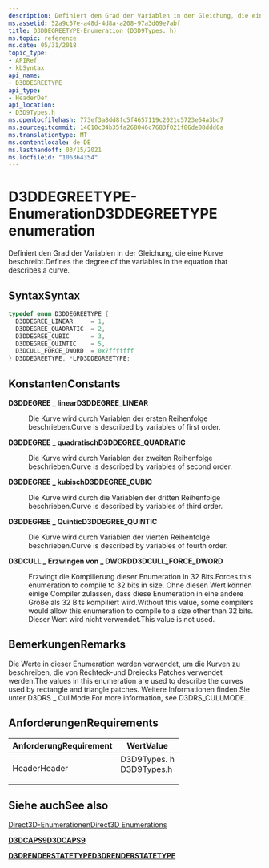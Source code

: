 ```yaml
---
description: Definiert den Grad der Variablen in der Gleichung, die eine Kurve beschreibt.
ms.assetid: 52a9c57e-a48d-4d8a-a208-97a3d09e7abf
title: D3DDEGREETYPE-Enumeration (D3D9Types. h)
ms.topic: reference
ms.date: 05/31/2018
topic_type:
- APIRef
- kbSyntax
api_name:
- D3DDEGREETYPE
api_type:
- HeaderDef
api_location:
- D3D9Types.h
ms.openlocfilehash: 773ef3a8dd8fc5f4657119c2021c5723e54a3bd7
ms.sourcegitcommit: 14010c34b35fa268046c7683f021f86de08ddd0a
ms.translationtype: MT
ms.contentlocale: de-DE
ms.lasthandoff: 03/15/2021
ms.locfileid: "106364354"
---
```

# <a name="d3ddegreetype-enumeration"></a><span data-ttu-id="69125-103">D3DDEGREETYPE-Enumeration</span><span class="sxs-lookup"><span data-stu-id="69125-103">D3DDEGREETYPE enumeration</span></span>

<span data-ttu-id="69125-104">Definiert den Grad der Variablen in der Gleichung, die eine Kurve beschreibt.</span><span class="sxs-lookup"><span data-stu-id="69125-104">Defines the degree of the variables in the equation that describes a curve.</span></span>

## <a name="syntax"></a><span data-ttu-id="69125-105">Syntax</span><span class="sxs-lookup"><span data-stu-id="69125-105">Syntax</span></span>


```C++
typedef enum D3DDEGREETYPE { 
  D3DDEGREE_LINEAR     = 1,
  D3DDEGREE_QUADRATIC  = 2,
  D3DDEGREE_CUBIC      = 3,
  D3DDEGREE_QUINTIC    = 5,
  D3DCULL_FORCE_DWORD  = 0x7fffffff
} D3DDEGREETYPE, *LPD3DDEGREETYPE;
```



## <a name="constants"></a><span data-ttu-id="69125-106">Konstanten</span><span class="sxs-lookup"><span data-stu-id="69125-106">Constants</span></span>

<dl> <dt>

<span data-ttu-id="69125-107"><span id="D3DDEGREE_LINEAR"></span><span id="d3ddegree_linear"></span>**D3DDEGREE \_ linear**</span><span class="sxs-lookup"><span data-stu-id="69125-107"><span id="D3DDEGREE_LINEAR"></span><span id="d3ddegree_linear"></span>**D3DDEGREE\_LINEAR**</span></span>
</dt> <dd>

<span data-ttu-id="69125-108">Die Kurve wird durch Variablen der ersten Reihenfolge beschrieben.</span><span class="sxs-lookup"><span data-stu-id="69125-108">Curve is described by variables of first order.</span></span>

</dd> <dt>

<span data-ttu-id="69125-109"><span id="D3DDEGREE_QUADRATIC"></span><span id="d3ddegree_quadratic"></span>**D3DDEGREE \_ quadratisch**</span><span class="sxs-lookup"><span data-stu-id="69125-109"><span id="D3DDEGREE_QUADRATIC"></span><span id="d3ddegree_quadratic"></span>**D3DDEGREE\_QUADRATIC**</span></span>
</dt> <dd>

<span data-ttu-id="69125-110">Die Kurve wird durch Variablen der zweiten Reihenfolge beschrieben.</span><span class="sxs-lookup"><span data-stu-id="69125-110">Curve is described by variables of second order.</span></span>

</dd> <dt>

<span data-ttu-id="69125-111"><span id="D3DDEGREE_CUBIC"></span><span id="d3ddegree_cubic"></span>**D3DDEGREE \_ kubisch**</span><span class="sxs-lookup"><span data-stu-id="69125-111"><span id="D3DDEGREE_CUBIC"></span><span id="d3ddegree_cubic"></span>**D3DDEGREE\_CUBIC**</span></span>
</dt> <dd>

<span data-ttu-id="69125-112">Die Kurve wird durch die Variablen der dritten Reihenfolge beschrieben.</span><span class="sxs-lookup"><span data-stu-id="69125-112">Curve is described by variables of third order.</span></span>

</dd> <dt>

<span data-ttu-id="69125-113"><span id="D3DDEGREE_QUINTIC"></span><span id="d3ddegree_quintic"></span>**D3DDEGREE \_ Quintic**</span><span class="sxs-lookup"><span data-stu-id="69125-113"><span id="D3DDEGREE_QUINTIC"></span><span id="d3ddegree_quintic"></span>**D3DDEGREE\_QUINTIC**</span></span>
</dt> <dd>

<span data-ttu-id="69125-114">Die Kurve wird durch Variablen der vierten Reihenfolge beschrieben.</span><span class="sxs-lookup"><span data-stu-id="69125-114">Curve is described by variables of fourth order.</span></span>

</dd> <dt>

<span data-ttu-id="69125-115"><span id="D3DCULL_FORCE_DWORD"></span><span id="d3dcull_force_dword"></span>**D3DCULL \_ Erzwingen von \_ DWORD**</span><span class="sxs-lookup"><span data-stu-id="69125-115"><span id="D3DCULL_FORCE_DWORD"></span><span id="d3dcull_force_dword"></span>**D3DCULL\_FORCE\_DWORD**</span></span>
</dt> <dd>

<span data-ttu-id="69125-116">Erzwingt die Kompilierung dieser Enumeration in 32 Bits.</span><span class="sxs-lookup"><span data-stu-id="69125-116">Forces this enumeration to compile to 32 bits in size.</span></span> <span data-ttu-id="69125-117">Ohne diesen Wert können einige Compiler zulassen, dass diese Enumeration in eine andere Größe als 32 Bits kompiliert wird.</span><span class="sxs-lookup"><span data-stu-id="69125-117">Without this value, some compilers would allow this enumeration to compile to a size other than 32 bits.</span></span> <span data-ttu-id="69125-118">Dieser Wert wird nicht verwendet.</span><span class="sxs-lookup"><span data-stu-id="69125-118">This value is not used.</span></span>

</dd> </dl>

## <a name="remarks"></a><span data-ttu-id="69125-119">Bemerkungen</span><span class="sxs-lookup"><span data-stu-id="69125-119">Remarks</span></span>

<span data-ttu-id="69125-120">Die Werte in dieser Enumeration werden verwendet, um die Kurven zu beschreiben, die von Rechteck-und Dreiecks Patches verwendet werden.</span><span class="sxs-lookup"><span data-stu-id="69125-120">The values in this enumeration are used to describe the curves used by rectangle and triangle patches.</span></span> <span data-ttu-id="69125-121">Weitere Informationen finden Sie unter D3DRS \_ CullMode.</span><span class="sxs-lookup"><span data-stu-id="69125-121">For more information, see D3DRS\_CULLMODE.</span></span>

## <a name="requirements"></a><span data-ttu-id="69125-122">Anforderungen</span><span class="sxs-lookup"><span data-stu-id="69125-122">Requirements</span></span>



| <span data-ttu-id="69125-123">Anforderung</span><span class="sxs-lookup"><span data-stu-id="69125-123">Requirement</span></span> | <span data-ttu-id="69125-124">Wert</span><span class="sxs-lookup"><span data-stu-id="69125-124">Value</span></span> |
|-------------------|----------------------------------------------------------------------------------------|
| <span data-ttu-id="69125-125">Header</span><span class="sxs-lookup"><span data-stu-id="69125-125">Header</span></span><br/> | <dl> <span data-ttu-id="69125-126"><dt>D3D9Types. h</dt></span><span class="sxs-lookup"><span data-stu-id="69125-126"><dt>D3D9Types.h</dt></span></span> </dl> |



## <a name="see-also"></a><span data-ttu-id="69125-127">Siehe auch</span><span class="sxs-lookup"><span data-stu-id="69125-127">See also</span></span>

<dl> <dt>

[<span data-ttu-id="69125-128">Direct3D-Enumerationen</span><span class="sxs-lookup"><span data-stu-id="69125-128">Direct3D Enumerations</span></span>](dx9-graphics-reference-d3d-enums.md)
</dt> <dt>

[<span data-ttu-id="69125-129">**D3DCAPS9**</span><span class="sxs-lookup"><span data-stu-id="69125-129">**D3DCAPS9**</span></span>](/windows/desktop/api/D3D9Caps/ns-d3d9caps-d3dcaps9)
</dt> <dt>

[<span data-ttu-id="69125-130">**D3DRENDERSTATETYPE**</span><span class="sxs-lookup"><span data-stu-id="69125-130">**D3DRENDERSTATETYPE**</span></span>](./d3drenderstatetype.md)
</dt> </dl>

 

 
